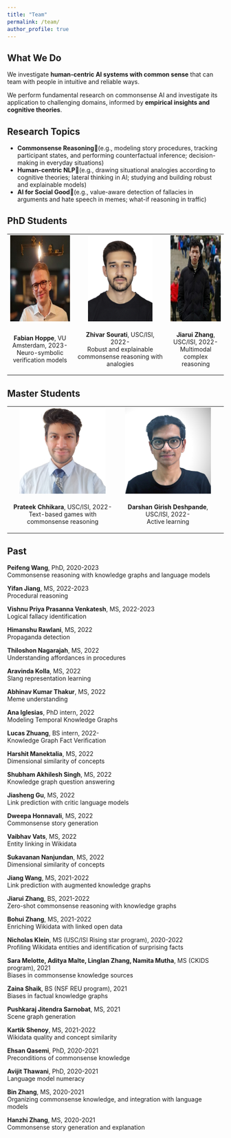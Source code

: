 ```yaml
---
title: "Team"
permalink: /team/
author_profile: true
---
```



## What We Do

We investigate **human-centric AI systems with common sense** that can team with people in intuitive and reliable ways.

We perform fundamental research on commonsense AI and investigate its application to challenging domains, informed by **empirical insights and cognitive theories**.

## Research Topics

* **Commonsense Reasoning**(e.g., modeling story procedures, tracking participant states, and performing counterfactual inference; decision-making in everyday situations)
* **Human-centric NLP**(e.g., drawing situational analogies according to cognitive theories; lateral thinking in AI; studying and building robust and explainable models)
* **AI for Social Good**(e.g., value-aware detection of fallacies in arguments and hate speech in memes; what-if reasoning in traffic)


## PhD Students

<table style="border-collapse: collapse; border: none; table-layout: fixed ; width: 100%;">
<tr style="border: none;">
<td style="text-align: center; border: none">
<img style="height:200px" src="../images/Fabian-Hoppe.jpeg">
</td>
  <td style="text-align: center; border: none">
        <img style="height:200px" src="../images/Zhivar-Sourati.jpeg">
  </td>
  <td style="text-align: center; border: none">
    <img style="height:200px" src="../images/Jiarui-Zhang.jpeg">
</td>
</tr>
<tr style="border: none;">
  <td style="text-align: center; border: none">  
    <p><b>Fabian Hoppe</b>, VU Amsterdam, 2023-<br/>
    Neuro-symbolic verification models</p>
  </td>
  <td style="text-align: center; border: none">
    <p><b>Zhivar Sourati</b>, USC/ISI, 2022-<br/>
  Robust and explainable commonsense reasoning with analogies</p>
  </td>
  <td style="text-align: center; border: none">
    <p><b>Jiarui Zhang</b>, USC/ISI, 2022-<br/>
      Multimodal complex reasoning</p>
  </td>
  </tr>
</table>

## Master Students

<table style="border-collapse: collapse; border: none; table-layout: fixed ; width: 100%;">
  <tr style="border: none;">
<td style="text-align: center; border: none">
<img style="height:200px" src="../images/Prateek.png">
</td>
  <td style="text-align: center; border: none">
      <img style="height:200px" src="../images/Darshan.png">
  </td>
  <td style="text-align: center; border: none"></td>
</tr>
<tr style="border: none;">
  <td style="text-align: center; border: none">  
    <p><b>Prateek Chhikara</b>, USC/ISI, 2022-<br/>
    Text-based games with commonsense reasoning</p>
  </td>
  <td style="text-align: center; border: none">
    <p><b>Darshan Girish Deshpande</b>, USC/ISI, 2022-<br/>
    Active learning</p>
  </td>
  <td style="text-align: center; border: none">
  </td>
  </tr>
</table>


## Past

**Peifeng Wang**, PhD, 2020-2023 \
Commonsense reasoning with knowledge graphs and language models

**Yifan Jiang**, MS, 2022-2023 \
Procedural reasoning

**Vishnu Priya Prasanna Venkatesh**, MS, 2022-2023 \
Logical fallacy identification

**Himanshu Rawlani**, MS, 2022 \
Propaganda detection

**Thiloshon Nagarajah**, MS, 2022 \
Understanding affordances in procedures

**Aravinda Kolla**, MS, 2022 \
Slang representation learning

**Abhinav Kumar Thakur**, MS, 2022 \
Meme understanding

**Ana Iglesias**, PhD intern, 2022 \
Modeling Temporal Knowledge Graphs

**Lucas Zhuang**, BS intern, 2022-\
Knowledge Graph Fact Verification

**Harshit Manektalia**, MS, 2022\
Dimensional similarity of concepts

**Shubham Akhilesh Singh**, MS, 2022\
Knowledge graph question answering

**Jiasheng Gu**, MS, 2022\
Link prediction with critic language models

**Dweepa Honnavali**, MS, 2022\
Commonsense story generation

**Vaibhav Vats**, MS, 2022\
Entity linking in Wikidata

**Sukavanan Nanjundan**, MS, 2022\
Dimensional similarity of concepts

**Jiang Wang**, MS, 2021-2022\
Link prediction with augmented knowledge graphs

**Jiarui Zhang**, BS, 2021-2022\
Zero-shot commonsense reasoning with knowledge graphs

**Bohui Zhang**, MS, 2021-2022\
Enriching Wikidata with linked open data

**Nicholas Klein**, MS (USC/ISI Rising star program), 2020-2022\
Profiling Wikidata entities and identification of surprising facts

**Sara Melotte, Aditya Malte, Linglan Zhang, Namita Mutha**, MS (CKIDS program), 2021\
Biases in commonsense knowledge sources

**Zaina Shaik**, BS (NSF REU program), 2021\
Biases in factual knowledge graphs

**Pushkaraj Jitendra Sarnobat**, MS, 2021\
Scene graph generation

**Kartik Shenoy**, MS, 2021-2022\
Wikidata quality and concept similarity

**Ehsan Qasemi**, PhD, 2020-2021\
Preconditions of commonsense knowledge

**Avijit Thawani**, PhD, 2020-2021\
Language model numeracy

**Bin Zhang**, MS, 2020-2021\
Organizing commonsense knowledge, and integration with language models

**Hanzhi Zhang**, MS, 2020-2021\
Commonsense story generation and explanation
